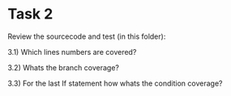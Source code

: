 # Task 2

Review the sourcecode and test (in this folder):

3.1) Which lines numbers are covered?

3.2) Whats the branch coverage?

3.3) For the last If statement how whats the condition coverage?